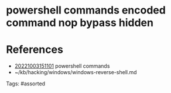 # powershell commands encoded command nop bypass hidden

# References
- [20221003151101](/zet/20221003151101/README.md) powershell commands
- ~/kb/hacking/windows/windows-reverse-shell.md

Tags:
    #assorted
